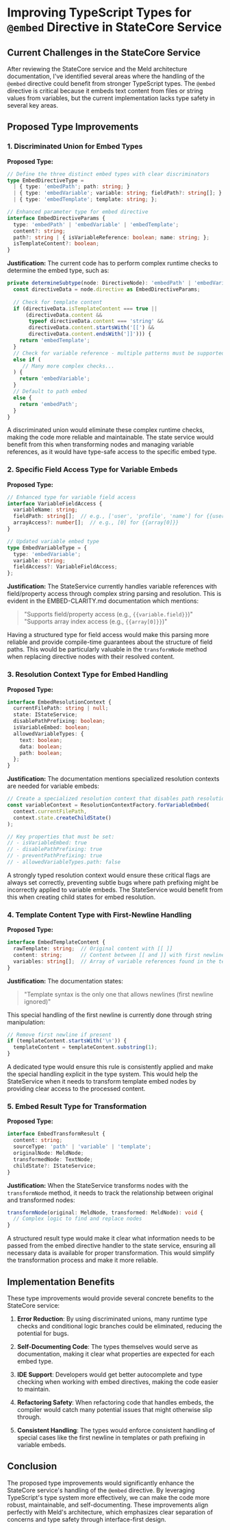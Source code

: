# Improving TypeScript Types for `@embed` Directive in StateCore Service

## Current Challenges in the StateCore Service

After reviewing the StateCore service and the Meld architecture documentation, I've identified several areas where the handling of the `@embed` directive could benefit from stronger TypeScript types. The `@embed` directive is critical because it embeds text content from files or string values from variables, but the current implementation lacks type safety in several key areas.

## Proposed Type Improvements

### 1. Discriminated Union for Embed Types

**Proposed Type:**
```typescript
// Define the three distinct embed types with clear discriminators
type EmbedDirectiveType = 
  | { type: 'embedPath'; path: string; }
  | { type: 'embedVariable'; variable: string; fieldPath?: string[]; }
  | { type: 'embedTemplate'; template: string; };

// Enhanced parameter type for embed directive
interface EmbedDirectiveParams {
  type: 'embedPath' | 'embedVariable' | 'embedTemplate';
  content?: string;
  path?: string | { isVariableReference: boolean; name: string; };
  isTemplateContent?: boolean;
}
```

**Justification:**
The current code has to perform complex runtime checks to determine the embed type, such as:
```typescript
private determineSubtype(node: DirectiveNode): 'embedPath' | 'embedVariable' | 'embedTemplate' {
  const directiveData = node.directive as EmbedDirectiveParams;
  
  // Check for template content
  if (directiveData.isTemplateContent === true || 
      (directiveData.content && 
       typeof directiveData.content === 'string' && 
       directiveData.content.startsWith('[[') && 
       directiveData.content.endsWith(']]'))) {
    return 'embedTemplate';
  } 
  // Check for variable reference - multiple patterns must be supported
  else if (
     // Many more complex checks...
  ) {
    return 'embedVariable';
  } 
  // Default to path embed
  else {
    return 'embedPath';
  }
}
```

A discriminated union would eliminate these complex runtime checks, making the code more reliable and maintainable. The state service would benefit from this when transforming nodes and managing variable references, as it would have type-safe access to the specific embed type.

### 2. Specific Field Access Type for Variable Embeds

**Proposed Type:**
```typescript
// Enhanced type for variable field access
interface VariableFieldAccess {
  variableName: string;
  fieldPath: string[];  // e.g., ['user', 'profile', 'name'] for {{user.profile.name}}
  arrayAccess?: number[];  // e.g., [0] for {{array[0]}}
}

// Updated variable embed type
type EmbedVariableType = {
  type: 'embedVariable';
  variable: string;
  fieldAccess?: VariableFieldAccess;
};
```

**Justification:**
The StateService currently handles variable references with field/property access through complex string parsing and resolution. This is evident in the EMBED-CLARITY.md documentation which mentions:

> "Supports field/property access (e.g., `{{variable.field}}`)"
> "Supports array index access (e.g., `{{array[0]}}`)"

Having a structured type for field access would make this parsing more reliable and provide compile-time guarantees about the structure of field paths. This would be particularly valuable in the `transformNode` method when replacing directive nodes with their resolved content.

### 3. Resolution Context Type for Embed Handling

**Proposed Type:**
```typescript
interface EmbedResolutionContext {
  currentFilePath: string | null;
  state: IStateService;
  disablePathPrefixing: boolean;
  isVariableEmbed: boolean;
  allowedVariableTypes: {
    text: boolean;
    data: boolean;
    path: boolean;
  };
}
```

**Justification:**
The documentation mentions specialized resolution contexts are needed for variable embeds:

```typescript
// Create a specialized resolution context that disables path resolution
const variableContext = ResolutionContextFactory.forVariableEmbed(
  context.currentFilePath,
  context.state.createChildState()
);

// Key properties that must be set:
// - isVariableEmbed: true
// - disablePathPrefixing: true
// - preventPathPrefixing: true
// - allowedVariableTypes.path: false
```

A strongly typed resolution context would ensure these critical flags are always set correctly, preventing subtle bugs where path prefixing might be incorrectly applied to variable embeds. The StateService would benefit from this when creating child states for embed resolution.

### 4. Template Content Type with First-Newline Handling

**Proposed Type:**
```typescript
interface EmbedTemplateContent {
  rawTemplate: string;  // Original content with [[ ]]
  content: string;      // Content between [[ and ]] with first newline removed if present
  variables: string[];  // Array of variable references found in the template
}
```

**Justification:**
The documentation states:

> "Template syntax is the only one that allows newlines (first newline ignored)"

This special handling of the first newline is currently done through string manipulation:

```typescript
// Remove first newline if present
if (templateContent.startsWith('\n')) {
  templateContent = templateContent.substring(1);
}
```

A dedicated type would ensure this rule is consistently applied and make the special handling explicit in the type system. This would help the StateService when it needs to transform template embed nodes by providing clear access to the processed content.

### 5. Embed Result Type for Transformation

**Proposed Type:**
```typescript
interface EmbedTransformResult {
  content: string;
  sourceType: 'path' | 'variable' | 'template';
  originalNode: MeldNode;
  transformedNode: TextNode;
  childState?: IStateService;
}
```

**Justification:**
When the StateService transforms nodes with the `transformNode` method, it needs to track the relationship between original and transformed nodes:

```typescript
transformNode(original: MeldNode, transformed: MeldNode): void {
  // Complex logic to find and replace nodes
}
```

A structured result type would make it clear what information needs to be passed from the embed directive handler to the state service, ensuring all necessary data is available for proper transformation. This would simplify the transformation process and make it more reliable.

## Implementation Benefits

These type improvements would provide several concrete benefits to the StateCore service:

1. **Error Reduction**: By using discriminated unions, many runtime type checks and conditional logic branches could be eliminated, reducing the potential for bugs.

2. **Self-Documenting Code**: The types themselves would serve as documentation, making it clear what properties are expected for each embed type.

3. **IDE Support**: Developers would get better autocomplete and type checking when working with embed directives, making the code easier to maintain.

4. **Refactoring Safety**: When refactoring code that handles embeds, the compiler would catch many potential issues that might otherwise slip through.

5. **Consistent Handling**: The types would enforce consistent handling of special cases like the first newline in templates or path prefixing in variable embeds.

## Conclusion

The proposed type improvements would significantly enhance the StateCore service's handling of the `@embed` directive. By leveraging TypeScript's type system more effectively, we can make the code more robust, maintainable, and self-documenting. These improvements align perfectly with Meld's architecture, which emphasizes clear separation of concerns and type safety through interface-first design.